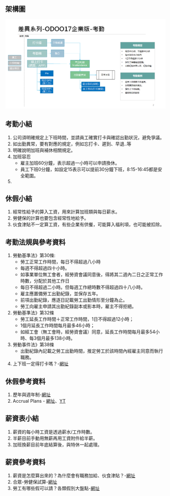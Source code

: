 ## 架構圖
![Alt text](https://github.com/ksharry/2024-ODOO17-Enterprise-Plan/blob/main/pic/F172401.png?raw=true)

## 考勤小結
1. 公司須明確規定上下班時間，並請員工確實打卡與確認出勤狀況，避免爭議。
2. 如出勤異常，要有對應的規定，例如忘打卡、遲到、早退..等
3. 明確說明加班與補休相關規定。
4. 加班容忍
   + 雇主加班60分鐘，表示超過一小時可以申請換休。
   + 員工下班0分鐘，如設定15表示可以提前30分鐘下班，8:15-16:45都是安全範圍。
5. 

## 休假小結
1. 經常性給予的算入工資，用來計算加班類與每日薪水。
2. 勞健保的計算也要包含經常性地給予。
3. 伙食津貼不一定算工資，有些企業有供餐，可能算入福利項，也可能被扣除。

## 考勤法規與參考資料
1. 勞動基準法》第30條:
   + 勞工正常工作時間，每日不得超過八小時
   + 每週不得超過四十小時。
   + 如事業單位無工會者，經勞資會議同意後，得將其二週內二日之正常工作時數，分配於其他工作日
   + 每日不得超過二小時。但每週工作總時數不得超過四十八小時。
   + 雇主應置備勞工出勤紀錄，並保存五年。
   + 前項出勤紀錄，應逐日記載勞工出勤情形至分鐘為止。
   + 勞工向雇主申請其出勤紀錄副本或影本時，雇主不得拒絕。
2. 勞動基準法》第32條
   + 勞工延長工作時間＋正常工作時間，1日不得超過12小時；
   + 1個月延長工作時間每月最多46小時；
   + 如經工會（無工會時，經勞資會議）同意，延長工作時間每月最多54小時、每3個月最多138小時。
3. 勞動事件法》第38條
   + 出勤紀錄內記載之勞工出勤時間，推定勞工於該時間內經雇主同意而執行職務。
4. 上下班一定得打卡嗎？-[網址](https://blog.104.com.tw/labor-standards-act-working-time-qa/)

## 休假參考資料
1. 歷年與週年制-[網址](https://www.swingvy.com/blog-tw/calendar-year-to-annual-year)
2. Accrual Plans - [網址](https://www.cybrosys.com/odoo/odoo-books/odoo-book-v15/time-off/accrual-plans/)、[YT](https://www.youtube.com/watch?v=fD5WDLsLl3o)

## 薪資表小結
1. 薪資的每小時工資是透過薪水/工作時數。
4. 半薪目前手動用無薪再用工資附件給半薪。
5. 加班換薪目前年底結算後，與特休一起處理。

## 薪資參考資料
1. 薪資是怎麼算出來的？為什麼會有職務加給、伙食津貼？-[網址](https://vip.104.com.tw/preLogin/recruiterForum/post/81007)
2. 合眾-勞健保試算-[網址](https://hztax.com.tw/tool/NHI.php)
3. 勞工有哪些假可以請？各類假別大盤點-[網址](https://vip.104.com.tw/preLogin/recruiterForum/post/59163)
